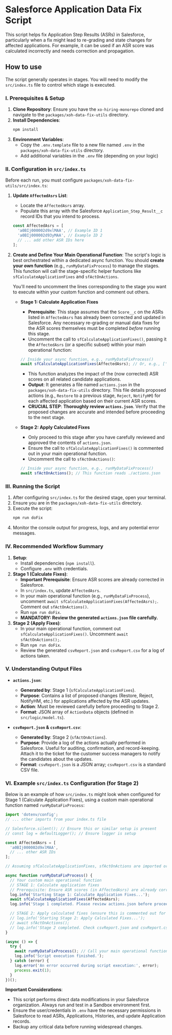 # Salesforce Application Data Fix Script

This script helps fix Application Step Results (ASRs) in Salesforce, particularly when a fix might lead to re-grading and state changes for affected applications. For example, it can be used if an ASR score was calculated incorrectly and needs correction and propagation.

## How to use

The script generally operates in stages. You will need to modify the `src/index.ts` file to control which stage is executed.

### I. Prerequisites & Setup

1.  **Clone Repository**: Ensure you have the `xo-hiring-monorepo` cloned and navigate to the `packages/xoh-data-fix-utils` directory.
2.  **Install Dependencies**:
    ```bash
    npm install
    ```
3.  **Environment Variables**:
    - Copy the `.env.template` file to a new file named `.env` in the `packages/xoh-data-fix-utils` directory.
    - Add additional variables in the `.env` file (depending on your logic)

### II. Configuration in `src/index.ts`

Before each run, you must configure `packages/xoh-data-fix-utils/src/index.ts`:

1.  **Update `AffectedAsrs` List**:

    - Locate the `AffectedAsrs` array.
    - Populate this array with the Salesforce `Application_Step_Result__c` record IDs that you intend to process.

    ```typescript
    const AffectedAsrs = [
      'a0BIj000002d9xlMAA', // Example ID 1
      'a0BIj000002d93yMAA', // Example ID 2
      // ... add other ASR IDs here
    ];
    ```

2.  **Create and Define Your Main Operational Function**:
    The script's logic is best orchestrated within a dedicated async function. You should **create your own function** (e.g., `runMyDataFixProcess`) to manage the stages. This function will call the stage-specific helper functions like `sfCalculateApplicationFixes` and `sfActOnActions`.

    You'll need to uncomment the lines corresponding to the stage you want to execute within your custom function and comment out others.

    - **Stage 1: Calculate Application Fixes**

      - **Prerequisite**: This stage assumes that the `Score__c` on the ASRs listed in `AffectedAsrs` has already been corrected and updated in Salesforce. Any necessary re-grading or manual data fixes for the ASR scores themselves must be completed _before_ running this stage.
      - Uncomment the call to `sfCalculateApplicationFixes()`, passing it the `AffectedAsrs` (or a specific subset) within your main operational function:

      ```typescript
      // Inside your async function, e.g., runMyDataFixProcess()
      await sfCalculateApplicationFixes(AffectedAsrs); // Or, e.g., ['a0BIj000002chPxMAI']
      ```

      - This function analyzes the impact of the (now corrected) ASR scores on all related candidate applications.
      - **Output**: It generates a file named `actions.json` in the `packages/xoh-data-fix-utils` directory. This file details proposed actions (e.g., `Restore` to a previous stage, `Reject`, `NotifyHM`) for each affected application based on their current ASR scores.
      - **CRUCIAL STEP**: **Thoroughly review `actions.json`**. Verify that the proposed changes are accurate and intended before proceeding to the next stage.

    - **Stage 2: Apply Calculated Fixes**
      - Only proceed to this stage after you have carefully reviewed and approved the contents of `actions.json`.
      - Ensure the call to `sfCalculateApplicationFixes()` is commented out in your main operational function.
      - Uncomment the call to `sfActOnActions()`:
      ```typescript
      // Inside your async function, e.g., runMyDataFixProcess()
      await sfActOnActions(); // This function reads ./actions.json
      ```

### III. Running the Script

1.  After configuring `src/index.ts` for the desired stage, open your terminal.
2.  Ensure you are in the `packages/xoh-data-fix-utils` directory.
3.  Execute the script:
    ```bash
    npm run doFix
    ```
4.  Monitor the console output for progress, logs, and any potential error messages.

### IV. Recommended Workflow Summary

1.  **Setup**:
    - Install dependencies (`npm install`).
    - Configure `.env` with credentials.
2.  **Stage 1 (Calculate Fixes)**:
    - **Important Prerequisite**: Ensure ASR scores are already corrected in Salesforce.
    - In `src/index.ts`, update `AffectedAsrs`.
    - In your main operational function (e.g., `runMyDataFixProcess`), uncomment `await sfCalculateApplicationFixes(AffectedAsrs);`. Comment out `sfActOnActions()`.
    - Run `npm run doFix`.
    - **MANDATORY: Review the generated `actions.json` file carefully.**
3.  **Stage 2 (Apply Fixes)**:
    - In your main operational function, comment out `sfCalculateApplicationFixes()`. Uncomment `await sfActOnActions();`.
    - Run `npm run doFix`.
    - Review the generated `csvReport.json` and `csvReport.csv` for a log of actions taken.

### V. Understanding Output Files

- **`actions.json`**:

  - **Generated by**: Stage 1 (`sfCalculateApplicationFixes`).
  - **Purpose**: Contains a list of proposed changes (Restore, Reject, NotifyHM, etc.) for applications affected by the ASR updates.
  - **Action**: Must be reviewed carefully before proceeding to Stage 2.
  - **Format**: JSON array of `ActionData` objects (defined in `src/logic/model.ts`).

- **`csvReport.json` & `csvReport.csv`**:
  - **Generated by**: Stage 2 (`sfActOnActions`).
  - **Purpose**: Provide a log of the actions actually performed in Salesforce. Useful for auditing, confirmation, and record-keeping. Attach it to the ticket for the customer success managers to notify the candidates about the updates.
  - **Format**: `csvReport.json` is a JSON array; `csvReport.csv` is a standard CSV file.

### VI. Example `src/index.ts` Configuration (for Stage 2)

Below is an example of how `src/index.ts` might look when configured for Stage 1 (Calculate Application Fixes), using a custom main operational function named `runMyDataFixProcess`:

```typescript
import 'dotenv/config';
// ... other imports from your index.ts file

// Salesforce.silent(); // Ensure this or similar setup is present
// const log = defaultLogger(); // Ensure logger is setup

const AffectedAsrs = [
  'a0BIj000002d9xlMAA',
  // ... other ASR IDs
];

// Assuming sfCalculateApplicationFixes, sfActOnActions are imported or defined in this file

async function runMyDataFixProcess() {
  // Your custom main operational function
  // STAGE 1: Calculate application fixes
  // Prerequisite: Ensure ASR scores (in AffectedAsrs) are already corrected in Salesforce.
  log.info('Starting Stage 1: Calculate Application Fixes...');
  await sfCalculateApplicationFixes(AffectedAsrs);
  log.info('Stage 1 completed. Please review actions.json before proceeding to Stage 2.');

  // STAGE 2: Apply calculated fixes (ensure this is commented out for Stage 1)
  // log.info('Starting Stage 2: Apply Calculated Fixes...');
  // await sfActOnActions();
  // log.info('Stage 2 completed. Check csvReport.json and csvReport.csv.');
}

(async () => {
  try {
    await runMyDataFixProcess(); // Call your main operational function here
    log.info('Script execution finished.');
  } catch (error) {
    log.error('An error occurred during script execution:', error);
    process.exit(1);
  }
})();
```

**Important Considerations**:

- This script performs direct data modifications in your Salesforce organization. Always run and test in a Sandbox environment first.
- Ensure the user/credentials in `.env` have the necessary permissions in Salesforce to read ASRs, Applications, Histories, and update Application records.
- Backup any critical data before running widespread changes.
